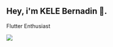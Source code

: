 ## Hey, i'm KELE Bernadin 👋.

Flutter Enthusiast

![](https://github-readme-stats.vercel.app/api?username=bernadinkele&show_icons=true&count_private=true&bg_color=0D1117&border_radius=0&hide_title=true&text_color=FFF&icon_color=296ECA&)
